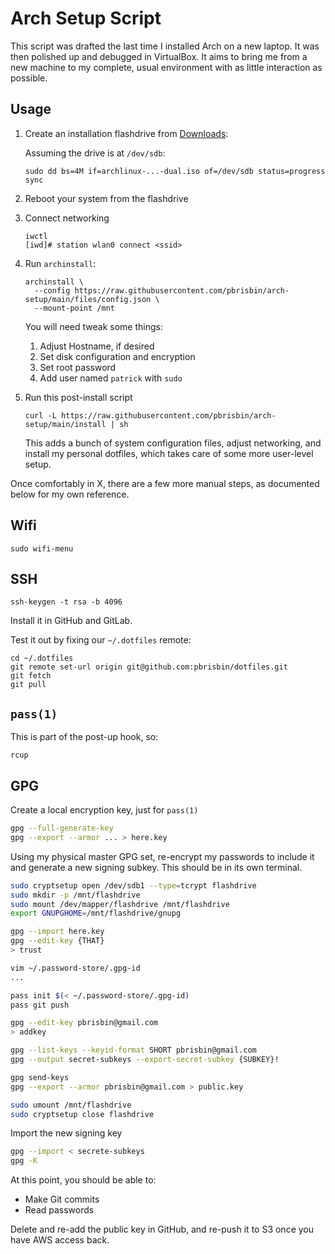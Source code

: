 # Arch Setup Script

This script was drafted the last time I installed Arch on a new laptop. It was
then polished up and debugged in VirtualBox. It aims to bring me from a new
machine to my complete, usual environment with as little interaction as
possible.

## Usage

1. Create an installation flashdrive from [Downloads][]:

   Assuming the drive is at `/dev/sdb`:

   ```
   sudo dd bs=4M if=archlinux-...-dual.iso of=/dev/sdb status=progress
   sync
   ```

   [downloads]: https://www.archlinux.org/download/

1. Reboot your system from the flashdrive

1. Connect networking

   ```
   iwctl
   [iwd]# station wlan0 connect <ssid>
   ```

1. Run `archinstall`:

   ```console
   archinstall \
     --config https://raw.githubusercontent.com/pbrisbin/arch-setup/main/files/config.json \
     --mount-point /mnt
   ```

   You will need tweak some things:

   1. Adjust Hostname, if desired
   1. Set disk configuration and encryption
   1. Set root password
   1. Add user named `patrick` with `sudo`

1. Run this post-install script

   ```
   curl -L https://raw.githubusercontent.com/pbrisbin/arch-setup/main/install | sh
   ```

   This adds a bunch of system configuration files, adjust networking, and
   install my personal dotfiles, which takes care of some more user-level setup.

Once comfortably in X, there are a few more manual steps, as documented below
for my own reference.

## Wifi

```console
sudo wifi-menu
```

## SSH

```console
ssh-keygen -t rsa -b 4096
```

Install it in GitHub and GitLab.

Test it out by fixing our `~/.dotfiles` remote:

```console
cd ~/.dotfiles
git remote set-url origin git@github.com:pbrisbin/dotfiles.git
git fetch
git pull
```

## `pass(1)`

This is part of the post-up hook, so:

```console
rcup
```

## GPG

Create a local encryption key, just for `pass(1)`

```sh
gpg --full-generate-key
gpg --export --armor ... > here.key
```

Using my physical master GPG set, re-encrypt my passwords to include it and
generate a new signing subkey. This should be in its own terminal.

```sh
sudo cryptsetup open /dev/sdb1 --type=tcrypt flashdrive
sudo mkdir -p /mnt/flashdrive
sudo mount /dev/mapper/flashdrive /mnt/flashdrive
export GNUPGHOME=/mnt/flashdrive/gnupg

gpg --import here.key
gpg --edit-key {THAT}
> trust

vim ~/.password-store/.gpg-id
...

pass init $(< ~/.password-store/.gpg-id)
pass git push

gpg --edit-key pbrisbin@gmail.com
> addkey

gpg --list-keys --keyid-format SHORT pbrisbin@gmail.com
gpg --output secret-subkeys --export-secret-subkey {SUBKEY}!

gpg send-keys
gpg --export --armor pbrisbin@gmail.com > public.key

sudo umount /mnt/flashdrive
sudo cryptsetup close flashdrive
```

Import the new signing key

```sh
gpg --import < secrete-subkeys
gpg -K
```

At this point, you should be able to:

- Make Git commits
- Read passwords

Delete and re-add the public key in GitHub, and re-push it to S3 once you have
AWS access back.
